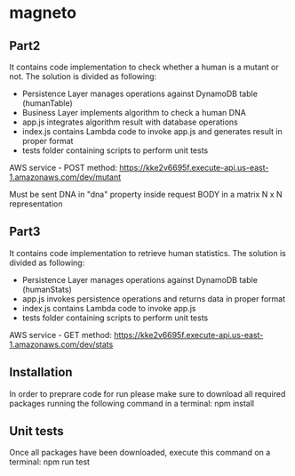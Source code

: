 # magneto
## Part2
It contains code implementation to check whether a human is a mutant or not.
The solution is divided as following:
- Persistence Layer manages operations against DynamoDB table (humanTable)
- Business Layer implements algorithm to check a human DNA
- app.js integrates algorithm result with database operations
- index.js contains Lambda code to invoke app.js and generates result in proper format
- tests folder containing scripts to perform unit tests

AWS service - POST method: https://kke2v6695f.execute-api.us-east-1.amazonaws.com/dev/mutant 

Must be sent DNA in "dna" property inside request BODY in a matrix N x N representation

## Part3
It contains code implementation to retrieve human statistics.
The solution is divided as following:
- Persistence Layer manages operations against DynamoDB table (humanStats)
- app.js invokes persistence operations and returns data in proper format
- index.js contains Lambda code to invoke app.js
- tests folder containing scripts to perform unit tests

AWS service - GET method: https://kke2v6695f.execute-api.us-east-1.amazonaws.com/dev/stats

## Installation
In order to preprare code for run please make sure to download all required packages running the following command in a terminal:
npm install

## Unit tests
Once all packages have been downloaded, execute this command on a terminal:
npm run test
